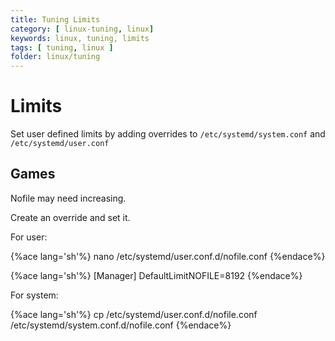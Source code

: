 ```yaml
---
title: Tuning Limits
category: [ linux-tuning, linux]
keywords: linux, tuning, limits
tags: [ tuning, linux ]
folder: linux/tuning
---
```


# Limits

Set user defined limits by adding overrides to ```/etc/systemd/system.conf``` and ```/etc/systemd/user.conf```

## Games

Nofile may need increasing.

Create an override and set it.

For user:

{%ace lang='sh'%}
nano /etc/systemd/user.conf.d/nofile.conf
{%endace%}

{%ace lang='sh'%}
[Manager]
DefaultLimitNOFILE=8192
{%endace%}

For system:

{%ace lang='sh'%}
cp /etc/systemd/user.conf.d/nofile.conf /etc/systemd/system.conf.d/nofile.conf
{%endace%}
